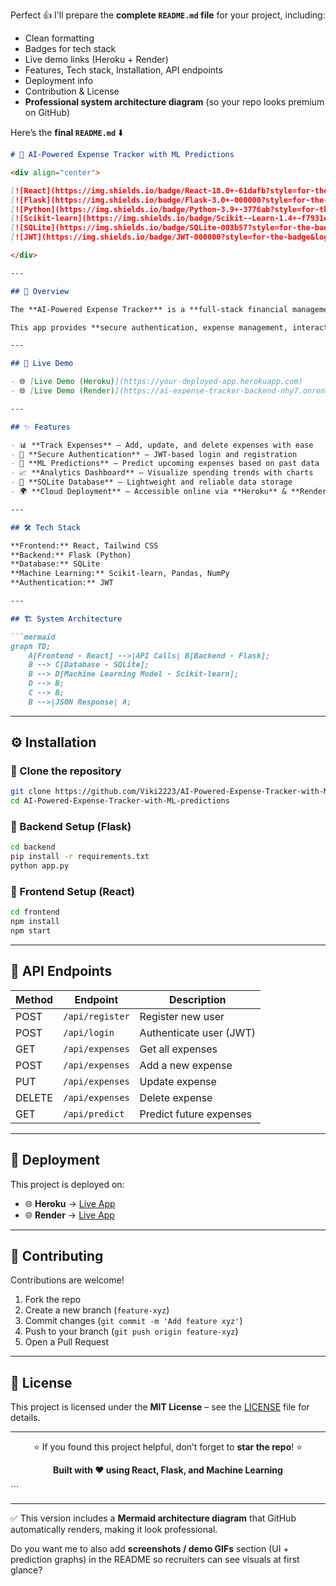 Perfect 👍 I'll prepare the **complete `README.md` file** for your project, including:

* Clean formatting
* Badges for tech stack
* Live demo links (Heroku + Render)
* Features, Tech stack, Installation, API endpoints
* Deployment info
* Contribution & License
* **Professional system architecture diagram** (so your repo looks premium on GitHub)

Here’s the **final `README.md`** ⬇️

````markdown
# 🤖 AI-Powered Expense Tracker with ML Predictions

<div align="center">

[![React](https://img.shields.io/badge/React-18.0+-61dafb?style=for-the-badge&logo=react&logoColor=white)](https://reactjs.org/)
[![Flask](https://img.shields.io/badge/Flask-3.0+-000000?style=for-the-badge&logo=flask&logoColor=white)](https://flask.palletsprojects.com/)
[![Python](https://img.shields.io/badge/Python-3.9+-3776ab?style=for-the-badge&logo=python&logoColor=white)](https://python.org/)
[![Scikit-learn](https://img.shields.io/badge/Scikit--Learn-1.4+-f7931e?style=for-the-badge&logo=scikit-learn&logoColor=white)](https://scikit-learn.org/)
[![SQLite](https://img.shields.io/badge/SQLite-003b57?style=for-the-badge&logo=sqlite&logoColor=white)](https://sqlite.org/)
[![JWT](https://img.shields.io/badge/JWT-000000?style=for-the-badge&logo=jsonwebtokens&logoColor=white)](https://jwt.io/)

</div>

---

## 📌 Overview  

The **AI-Powered Expense Tracker** is a **full-stack financial management system** that helps users track their daily expenses and **predict future spending trends using Machine Learning**.  

This app provides **secure authentication, expense management, interactive reports, and AI-powered predictions** – all wrapped in a modern **React + Flask** architecture.  

---

## 🚀 Live Demo  

- 🌐 [Live Demo (Heroku)](https://your-deployed-app.herokuapp.com)  
- 🌐 [Live Demo (Render)](https://ai-expense-tracker-backend-nhy7.onrender.com)  

---

## ✨ Features  

- 📊 **Track Expenses** – Add, update, and delete expenses with ease  
- 🔐 **Secure Authentication** – JWT-based login and registration  
- 🤖 **ML Predictions** – Predict upcoming expenses based on past data  
- 📈 **Analytics Dashboard** – Visualize spending trends with charts  
- 💾 **SQLite Database** – Lightweight and reliable data storage  
- 🌍 **Cloud Deployment** – Accessible online via **Heroku** & **Render**  

---

## 🛠️ Tech Stack  

**Frontend:** React, Tailwind CSS  
**Backend:** Flask (Python)  
**Database:** SQLite  
**Machine Learning:** Scikit-learn, Pandas, NumPy  
**Authentication:** JWT  

---

## 🏗️ System Architecture  

```mermaid
graph TD;
    A[Frontend - React] -->|API Calls| B[Backend - Flask];
    B --> C[Database - SQLite];
    B --> D[Machine Learning Model - Scikit-learn];
    D --> B;
    C --> B;
    B -->|JSON Response| A;
````

---

## ⚙️ Installation

### 🔹 Clone the repository

```bash
git clone https://github.com/Viki2223/AI-Powered-Expense-Tracker-with-ML-predictions.git
cd AI-Powered-Expense-Tracker-with-ML-predictions
```

### 🔹 Backend Setup (Flask)

```bash
cd backend
pip install -r requirements.txt
python app.py
```

### 🔹 Frontend Setup (React)

```bash
cd frontend
npm install
npm start
```

---

## 📡 API Endpoints

| Method | Endpoint        | Description             |
| ------ | --------------- | ----------------------- |
| POST   | `/api/register` | Register new user       |
| POST   | `/api/login`    | Authenticate user (JWT) |
| GET    | `/api/expenses` | Get all expenses        |
| POST   | `/api/expenses` | Add a new expense       |
| PUT    | `/api/expenses` | Update expense          |
| DELETE | `/api/expenses` | Delete expense          |
| GET    | `/api/predict`  | Predict future expenses |

---

## 🚀 Deployment

This project is deployed on:

* 🌐 **Heroku** → [Live App](https://your-deployed-app.herokuapp.com)
* 🌐 **Render** → [Live App](https://ai-expense-tracker-backend-nhy7.onrender.com)

---

## 🤝 Contributing

Contributions are welcome!

1. Fork the repo
2. Create a new branch (`feature-xyz`)
3. Commit changes (`git commit -m 'Add feature xyz'`)
4. Push to your branch (`git push origin feature-xyz`)
5. Open a Pull Request

---

## 📜 License

This project is licensed under the **MIT License** – see the [LICENSE](LICENSE) file for details.

---

<div align="center">

⭐ If you found this project helpful, don’t forget to **star the repo**! ⭐

**Built with ❤️ using React, Flask, and Machine Learning**

</div>
```

---

✅ This version includes a **Mermaid architecture diagram** that GitHub automatically renders, making it look professional.

Do you want me to also add **screenshots / demo GIFs** section (UI + prediction graphs) in the README so recruiters can see visuals at first glance?
